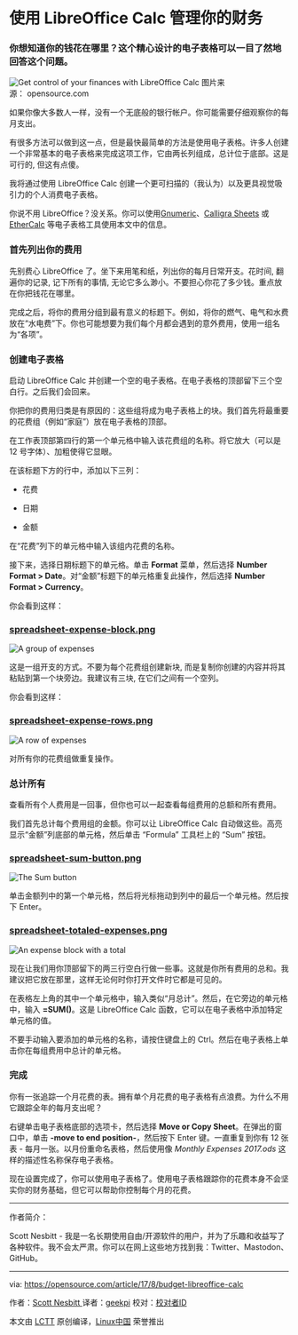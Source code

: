 使用 LibreOffice Calc 管理你的财务
============================================================

### 你想知道你的钱花在哪里？这个精心设计的电子表格可以一目了然地回答这个问题。

![Get control of your finances with LibreOffice Calc](https://opensource.com/sites/default/files/styles/image-full-size/public/lead-images/BIZ_WorkInPublic.png?itok=7nAi_Db_ "Get control of your finances with LibreOffice Calc")
图片来源： opensource.com

如果你像大多数人一样，没有一个无底般的银行帐户。你可能需要仔细观察你的每月支出。

有很多方法可以做到这一点，但是最快最简单的方法是使用电子表格。许多人创建一个非常基本的电子表格来完成这项工作，它由两长列组成，总计位于底部。这是可行的, 但这有点傻。

我将通过使用 LibreOffice Calc 创建一个更可扫描的（我认为）以及更具视觉吸引力的个人消费电子表格。

你说不用 LibreOffice？没关系。你可以使用[Gnumeric][7]、[Calligra Sheets][8] 或 [EtherCalc][9] 等电子表格工具使用本文中的信息。

### 首先列出你的费用

先别费心 LibreOffice 了。坐下来用笔和纸，列出你的每月日常开支。花时间, 翻遍你的记录, 记下所有的事情, 无论它多么渺小。不要担心你花了多少钱。重点放在你把钱花在哪里。

完成之后，将你的费用分组到最有意义的标题下。例如，将你的燃气、电气和水费放在“水电费”下。你也可能想要为我们每个月都会遇到的意外费用，使用一组名为“各项”。

### 创建电子表格

启动 LibreOffice Calc 并创建一个空的电子表格。在电子表格的顶部留下三个空白行。之后我们会回来。

你把你的费用归类是有原因的：这些组将成为电子表格上的块。我们首先将最重要的花费组（例如“家庭”）放在电子表格的顶部。

在工作表顶部第四行的第一个单元格中输入该花费组的名称。将它放大（可以是 12 号字体）、加粗使得它显眼。

在该标题下方的行中，添加以下三列：

*   花费

*   日期

*   金额

在“花费”列下的单元格中输入该组内花费的名称。

接下来，选择日期标题下的单元格。单击 **Format** 菜单，然后选择 **Number Format > Date**。对“金额”标题下的单元格重复此操作，然后选择 **Number Format > Currency**。

你会看到这样：

### [spreadsheet-expense-block.png][1]

![A group of expenses](https://opensource.com/sites/default/files/u128651/spreadsheet-expense-block.png "A group of expenses")

这是一组开支的方式。不要为每个花费组创建新块, 而是复制你创建的内容并将其粘贴到第一个块旁边。我建议有三块, 在它们之间有一个空列。

你会看到这样：

### [spreadsheet-expense-rows.png][2]

![A row of expenses](https://opensource.com/sites/default/files/u128651/spreadsheet-expense-rows.png "A row of expenses")

对所有你的花费组做重复操作。

### 总计所有

查看所有个人费用是一回事，但你也可以一起查看每组费用的总额和所有费用。

我们首先总计每个费用组的金额。你可以让 LibreOffice Calc 自动做这些。高亮显示“金额”列底部的单元格，然后单击 “Formula” 工具栏上的 “Sum” 按钮。

### [spreadsheet-sum-button.png][3]

![The Sum button](https://opensource.com/sites/default/files/u128651/spreadsheet-sum-button.png "The Sum button")

单击金额列中的第一个单元格，然后将光标拖动到列中的最后一个单元格。然后按下 Enter。

### [spreadsheet-totaled-expenses.png][4]

![An expense block with a total](https://opensource.com/sites/default/files/u128651/spreadsheet-totaled-expenses.png "An expense block with a total")

现在让我们用你顶部留下的两三行空白行做一些事。这就是你所有费用的总和。我建议把它放在那里，这样无论何时你打开文件时它都是可见的。

在表格左上角的其中一个单元格中，输入类似“月总计”。然后，在它旁边的单元格中，输入 **=SUM()**。这是 LibreOffice Calc 函数，它可以在电子表格中添加特定单元格的值。

不要手动输入要添加的单元格的名称，请按住键盘上的 Ctrl。然后在电子表格上单击你在每组费用中总计的单元格。

### 完成

你有一张追踪一个月花费的表。拥有单个月花费的电子表格有点浪费。为什么不用它跟踪全年的每月支出呢？

右键单击电子表格底部的选项卡，然后选择 **Move or Copy Sheet**。在弹出的窗口中，单击 **-move to end position-**，然后按下 Enter 键。一直重复到你有 12 张表 - 每月一张。以月份重命名表格，然后使用像 _Monthly Expenses 2017.ods_ 这样的描述性名称保存电子表格。

现在设置完成了，你可以使用电子表格了。使用电子表格跟踪你的花费本身不会坚实你的财务基础，但它可以帮助你控制每个月的花费。

--------------------------------------------------------------------------------
作者简介：

Scott Nesbitt - 我是一名长期使用自由/开源软件的用户，并为了乐趣和收益写了各种软件。我不会太严肃。你可以在网上这些地方找到我：Twitter、Mastodon、GitHub。

----------------

via: https://opensource.com/article/17/8/budget-libreoffice-calc

作者：[Scott Nesbitt ][a]
译者：[geekpi](https://github.com/geekpi)
校对：[校对者ID](https://github.com/校对者ID)

本文由 [LCTT](https://github.com/LCTT/TranslateProject) 原创编译，[Linux中国](https://linux.cn/) 荣誉推出

[a]:https://opensource.com/users/scottnesbitt
[1]:https://opensource.com/file/366811
[2]:https://opensource.com/file/366831
[3]:https://opensource.com/file/366821
[4]:https://opensource.com/file/366826
[5]:https://opensource.com/article/17/8/budget-libreoffice-calc?rate=C87fXAfGoIpA1OuF-Zx1nv-98UN9GgbFUz4tl_bKug4
[6]:https://opensource.com/user/14925/feed
[7]:http://www.gnumeric.org/
[8]:https://www.calligra.org/sheets/
[9]:https://ethercalc.net/
[10]:https://opensource.com/users/scottnesbitt
[11]:https://opensource.com/users/scottnesbitt
[12]:https://opensource.com/article/17/8/budget-libreoffice-calc#comments
